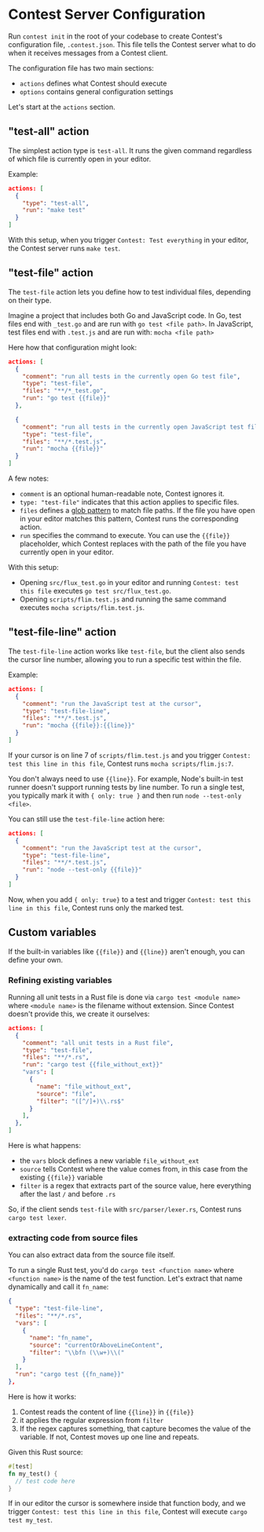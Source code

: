 # Contest Server Configuration

Run <code type="subcommand">contest init</code> in the root of your codebase to
create Contest's configuration file,
<code type="repo/existing-file">.contest.json</code>. This file tells the
Contest server what to do when it receives messages from a Contest client.

The configuration file has two main sections:

- `actions` defines what Contest should execute
- `options` contains general configuration settings

Let's start at the `actions` section.

## "test-all" action

The simplest action type is `test-all`. It runs the given command regardless of
which file is currently open in your editor.

Example:

```json
actions: [
  {
    "type": "test-all",
    "run": "make test"
  }
]
```

With this setup, when you trigger `Contest: Test everything` in your editor, the
Contest server runs `make test`.

## "test-file" action

The `test-file` action lets you define how to test individual files, depending
on their type.

Imagine a project that includes both Go and JavaScript code. In Go, test files
end with `_test.go` and are run with `go test <file path>`. In JavaScript, test
files end with `.test.js` and are run with: `mocha <file path>`

Here how that configuration might look:

```json
actions: [
  {
    "comment": "run all tests in the currently open Go test file",
    "type": "test-file",
    "files": "**/*_test.go",
    "run": "go test {{file}}"
  },

  {
    "comment": "run all tests in the currently open JavaScript test file",
    "type": "test-file",
    "files": "**/*.test.js",
    "run": "mocha {{file}}"
  }
]
```

A few notes:

- `comment` is an optional human-readable note, Contest ignores it.
- `type: "test-file"` indicates that this action applies to specific files.
- `files` defines a
  [glob pattern](https://en.wikipedia.org/wiki/Glob_(programming)) to match file
  paths. If the file you have open in your editor matches this pattern, Contest
  runs the corresponding action.
- `run` specifies the command to execute. You can use the `{{file}}`
  placeholder, which Contest replaces with the path of the file you have
  currently open in your editor.

With this setup:

- Opening `src/flux_test.go` in your editor and running
  `Contest: test this file` executes `go test src/flux_test.go`.
- Opening `scripts/flim.test.js` and running the same command executes
  `mocha scripts/flim.test.js`.

## "test-file-line" action

The `test-file-line` action works like `test-file`, but the client also sends
the cursor line number, allowing you to run a specific test within the file.

Example:

```json
actions: [
  {
    "comment": "run the JavaScript test at the cursor",
    "type": "test-file-line",
    "files": "**/*.test.js",
    "run": "mocha {{file}}:{{line}}"
  }
]
```

If your cursor is on line 7 of `scripts/flim.test.js` and you trigger
`Contest: test this line in this file`, Contest runs `mocha scripts/flim.js:7`.

You don't always need to use `{{line}}`. For example, Node's built-in test
runner doesn't support running tests by line number. To run a single test, you
typically mark it with `{ only: true }` and then run `node --test-only <file>`.

You can still use the `test-file-line` action here:

```json
actions: [
  {
    "comment": "run the JavaScript test at the cursor",
    "type": "test-file-line",
    "files": "**/*.test.js",
    "run": "node --test-only {{file}}"
  }
]
```

Now, when you add `{ only: true}` to a test and trigger
`Contest: test this line in this file`, Contest runs only the marked test.

## Custom variables

If the built-in variables like `{{file}}` and `{{line}}` aren't enough, you can
define your own.

### Refining existing variables

Running all unit tests in a Rust file is done via `cargo test <module name>`
where `<module name>` is the filename without extension. Since Contest doesn't
provide this, we create it ourselves:

```json
actions: [
  {
    "comment": "all unit tests in a Rust file",
    "type": "test-file",
    "files": "**/*.rs",
    "run": "cargo test {{file_without_ext}}"
    "vars": [
      {
        "name": "file_without_ext",
        "source": "file",
        "filter": "([^/]+)\\.rs$"
      }
    ],
  },
]
```

Here is what happens:

- the `vars` block defines a new variable `file_without_ext`
- `source` tells Contest where the value comes from, in this case from the
  existing `{{file}}` variable
- `filter` is a regex that extracts part of the source value, here everything
  after the last `/` and before `.rs`

So, if the client sends `test-file` with `src/parser/lexer.rs`, Contest runs
`cargo test lexer`.

### extracting code from source files

You can also extract data from the source file itself.

To run a single Rust test, you'd do `cargo test <function name>` where
`<function name>` is the name of the test function. Let's extract that name
dynamically and call it `fn_name`:

```json
{
  "type": "test-file-line",
  "files": "**/*.rs",
  "vars": [
    {
      "name": "fn_name",
      "source": "currentOrAboveLineContent",
      "filter": "\\bfn (\\w+)\\("
    }
  ],
  "run": "cargo test {{fn_name}}"
},
```

Here is how it works:

1. Contest reads the content of line `{{line}}` in `{{file}}`
1. it applies the regular expression from `filter`
1. If the regex captures something, that capture becomes the value of the
   variable. If not, Contest moves up one line and repeats.

Given this Rust source:

```rs
#[test]
fn my_test() {
  // test code here
}
```

If in our editor the cursor is somewhere inside that function body, and we
trigger `Contest: test this line in this file`, Contest will execute
`cargo test my_test`.
